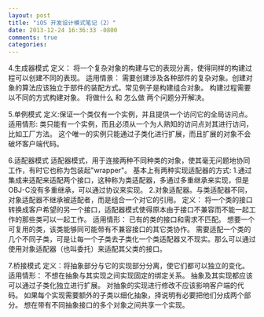 ```yaml
---
layout: post
title: "iOS 开发设计模式笔记（2）"
date: 2013-12-24 16:36:33 -0800
comments: true
categories: 
---
```



4.生成器模式
     定义：
     将一个复杂对象的构建与它的表现分离，使得同样的构建过程可以创建不同的表现。
     适用情景：
     需要创建涉及各种部件的复杂对象。创建对象的算法应该独立于部件的装配方式。常见例子是构建组合对象。
     构建过程需要以不同的方式构建对象。
     将做什么 和 怎么做 两个问题分开解决。

5.单例模式
     定义:保证一个类仅有一个实例，并且提供一个访问它的全局访问点。
     适用情形:
     类只能有一个实例，而且必须从一个为人熟知的访问点对其进行访问，比如工厂方法。
     这个唯一的实例只能通过子类化进行扩展，而且扩展的对象不会破坏客户端代码。


6.适配器模式
     适配器模式，用于连接两种不同种类的对象，使其毫无问题地协同工作，有时它也称为包装起"wrapper"。
     基本上有两种实现适配器的方式:
     1.通过集成来适配来适配两个接口，这种称为类适配器，多通过多重继承来实现，但是OBJ-C没有多重继承，可以通过协议来实现。
     2.对象适配器。与类适配器不同，对象适配器不继承被适配者，而是组合一个对它的引用。
     定义：
     将一个类的接口转换成客户希望的另一个接口，适配器模式使得原本由于接口不兼容而不能一起工作的那些类可以一起工作。
     适用情形：
     已有的类的接口和需求不匹配。
     想要一个可复用的类，该类能够同可能带有不兼容接口的其它类协作。
     需要适配一个类的几个不同子类，可是让每一个子类去子类化一个类适配器又不现实。那么可以通过使用对象适配器（也叫委托）来适配其父类的接口。

     
7.桥接模式
     定义：将抽象部分与它的实现部分分离，使它们都可以独立的变化。
     适用情形：
     不想在抽象与其实现之间实现固定的绑定关系。
     抽象及其实现都应该可以通过子类化独立进行扩展。
     对抽象的实现进行修改不应该影响客户端的代码。
     如果每个实现需要额外的子类以细化抽象，择说明有必要把他们分成两个部分。
     想在带有不同抽象接口的多个对象之间共享一个实现。